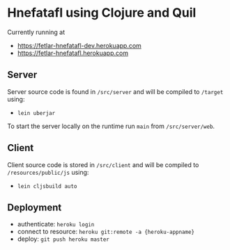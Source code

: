 
# Hnefatafl using Clojure and Quil 

Currently running at 
* https://fetlar-hnefatafl-dev.herokuapp.com
* https://fetlar-hnefatafl.herokuapp.com

## Server

Server source code is found in `/src/server` and will be compiled to `/target` using:

* `lein uberjar`

To start the server locally on the runtime run `main` from `/src/server/web`.

## Client

Client source code is stored in `/src/client` and will be compiled to `/resources/public/js` using:

* `lein cljsbuild auto`

## Deployment

* authenticate: `heroku login`
* connect to resource: `heroku git:remote -a {heroku-appname}`
* deploy: `git push heroku master`